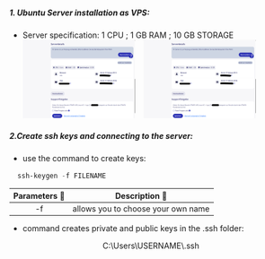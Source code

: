 ##### 1. Ubuntu Server installation as VPS:
- Server specification:  1 CPU ; 1 GB RAM ; 10 GB STORAGE
<a href="./assets/vps.png" style="display: inline-block; margin-right: 15px;"> <img src="./assets/vps.png" width="200" alt="Zrzut 1"></a><a href="./assets/vps.png" style="display: inline-block; margin-right: 15px;"> <img src="./assets/vps.png" width="200" alt="Zrzut 1"></a>

##### 2.Create ssh keys and connecting to the server:
- use the command to create keys: 
```powershell
  ssh-keygen -f FILENAME
  ```

| Parameters 🔑 | Description 📝                     |
| :-----------: | ---------------------------------- |
|      -f       | allows you to choose your own name |
- command creates private and public keys in the .ssh folder:
<div align="center">C:\Users\USERNAME\.ssh</div>